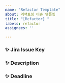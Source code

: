 ```yaml
---
name: "Refactor Template"
about: 리팩토링 이슈 템플릿
title: "[Refactor] "
labels: refactor
assignees: ''

---
```


### ✨ Jira Issue Key


### ✨ Description


### ✨ Deadline
